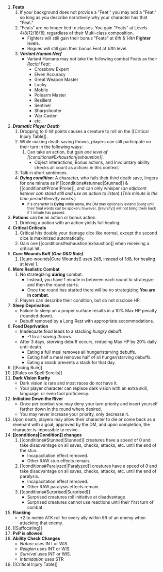 1. **Feats**
    1. If your background does not provide a "Feat," you may add a "Feat," so long as you describe narratively why your character has that "Feat."
    2. "Feats" are no longer tied to classes. You gain "Feats" at Levels 4/8/12/16/19, regardless of their Multi-class composition.
        - Fighters will still gain their bonus "Feats" at *6th* & *14th* **Fighter** levels.
        - Rogues will still gain their bonus Feat at *10th* level.
    3. ***Variant Human Nerf***
        - Variant Humans may not take the following combat Feats as their *Racial Feat*:
            - Crossbow Expert
            - Elven Accuracy
            - Great Weapon Master
            - Lucky
            - Mobile
            - Polearm Master
            - Resilient
            - Sentinel
            - Sharpshooter
            - War Caster
            - etc.
2. **_Dramatic Player Death_**
    1. Dropping to 0 hit points causes a creature to roll on the [[Critical Injury Table]].
    2. While making death saving throws, players can still participate on their turn in the following ways:
        1. Can take an action, but gain _one level of [[conditions#Exhaustion|exhaustion]]_.
            - Object interactions, Bonus actions, and Involuntary ability checks all count as actions in this context.
    3. Talk in short sentences.
    4. ***Dying condition***: A character, who fails their third death save, lingers for one minute as if [[conditions#stunned|Stunned]] & [[conditions#Prone|Prone]], and can only whisper (*an adjacent listener can stand still and use an action to listen*) (*This minute is the time period Revivify works*.)
        - <small> If a character is **Dying** while alone, the DM may optionally extend *Dying* until their final words can be spoken; however, [[revivify]] will not bring them back if 1 minute has passed.</small>
3. **Potions** can be an action or bonus action.
    1. Drinking a potion with an action yields full healing.
4. **Critical Criticals**
    1. Critical hits double your damage dice like normal, except the second dice is maximized automatically.
    2. Gain one [[conditions#exhaustion|exhaustion]] when receiving a critical hit.
5. **Cure Wounds Buff *(One D&D Rule)***
    1. [[cure-wounds|Cure Wounds]] uses 2d8, instead of 1d8, for healing at level 1.
6. **More Realistic Combat**
    1. No strategizing ***during*** combat.
        - Instead, you have 1 minute in between each round to strategize and then the round starts.
        - Once the round has started there will be no strategizing **You are in combat**.
    2. Players can describe their condition, but do not disclose HP.
7. **Sleep Deprivation**
    - Failure to sleep on a proper surface results in a 10% Max HP penalty (rounded down).
    - Debuff removed by a Long Rest with appropriate accommodations.
8. **Food Deprivation**
    - Inadequate food leads to a stacking *hungry* debuff:
        - -1 to all *saving throws*.
    - After 3 days, *starving* debuff occurs, reducing Max HP by 20% daily until death.
        - Eating a full meal removes all hunger/starving debuffs.
        - Eating half a meal removes half of all hunger/starving debuffs.
        - Eating a snack prevents a stack for that day.
9. [[Facing Rule]]
10. [[Rules on Spell Scrolls]]
11. **Dark Vision Rarity**
    - Dark vision is rare and most races do not have it.
    - Your player character can replace dark vision with an extra skill, language, or even tool proficiency.
12. **Initiative Down the River**
    - Once per combat you may deny your turn priority and insert yourself farther down in the round where desired.
    - You may never increase your priority, only decrease it.
13. Upon death, players may allow their character to die or come back as a revenant with a goal, approved by the DM, and upon completion, the character is impossible to revive.
14. **[[conditions|Condition]] changes**
    1. [[conditions#Stunned|Stunned]] creatures have a speed of 0 and take disadvantage on all saves, checks, attacks, etc. until the end of the stun.
        - Incapacitation effect removed.
        - Other RAW stun effects remain.
    2. [[conditions#Paralyzed|Paralyzed]] creatures have a speed of 0 and take disadvantage on all saves, checks, attacks, etc. until the end of paralysis.
        - Incapacitation effect removed.
        - Other RAW paralysis effects remain.
    3. [[conditions#Surprised|Surprised]]
        - Surprised creatures roll initiative at disadvantage.
        - Surprised creatures cannot use reactions until their first turn of combat.
15. **Flanking**
    - +2 to melee ATK roll for every ally within 5ft of an enemy when attacking that enemy.
16. [[Suffocating]]
17. **PvP is allowed**
18. **Ability Check Changes**
    - *Nature* uses INT or WIS.
    - *Religion* uses INT or WIS.
    - *Survival* uses INT or WIS.
    - *Intimidation* uses STR
19. [[Critical Injury Table]]
